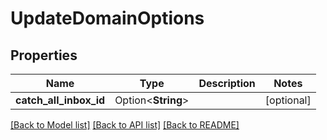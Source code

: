 # UpdateDomainOptions

## Properties

Name | Type | Description | Notes
------------ | ------------- | ------------- | -------------
**catch_all_inbox_id** | Option<**String**> |  | [optional]

[[Back to Model list]](../README#documentation-for-models) [[Back to API list]](../README#documentation-for-api-endpoints) [[Back to README]](../README)


